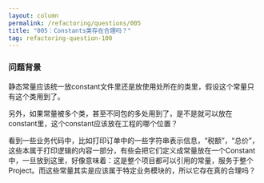 ```yaml
---
layout: column
permalink: /refactoring/questions/005
title: "005：Constants类存在合理吗？"
tag: refactoring-question-100
---
```



### 问题背景

静态常量应该统一放constant文件里还是放使用处所在的类里，假设这个常量只有这个类用到了。

另外，如果常量被多个类，甚至不同包的多处用到了，是不是就可以放在constant里，这个constant应该放在工程的哪个位置？

看到一些业务代码中，比如打印订单中的一些字符串表示信息，“税额”，“总价”，这些本属于打印逻辑的内容一部分，有些会把它们定义成常量放在一个Constant中，一旦放到这里，好像意味着：这是整个项目都可以引用的常量，服务于整个Project。而这些常量其实是应该属于特定业务模块的，所以它存在真的合理吗？
